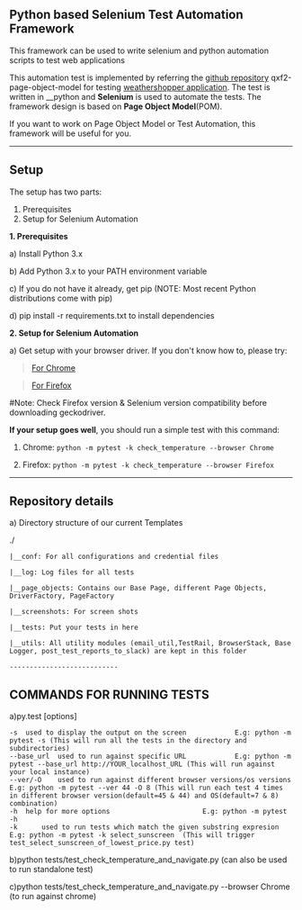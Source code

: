 **Python based Selenium Test Automation Framework** 
------

This framework can be used to write selenium and python automation scripts to test web applications 

This automation test is implemented by referring the [github repository](https://github.com/qxf2/qxf2-page-object-model) qxf2-page-object-model for testing [weathershopper application](https://weathershopper.pythonanywhere.com/).
The test is written in __python and __Selenium__ is used to automate the tests. The framework design is based on __Page Object Model__(POM). 

If you want to work on Page Object Model or Test Automation, this framework will be useful for you.

------
Setup
------

The setup has two parts:

1. Prerequisites
2. Setup for Selenium Automation

__1. Prerequisites__

a) Install Python 3.x

b) Add Python 3.x to your PATH environment variable

c) If you do not have it already, get pip (NOTE: Most recent Python distributions come with pip)

d) pip install -r requirements.txt to install dependencies

__2. Setup for Selenium Automation__

a) Get setup with your browser driver. If you don't know how to, please try:

   > [For Chrome](https://sites.google.com/a/chromium.org/chromedriver/getting-started)

   > [For Firefox]( https://developer.mozilla.org/en-US/docs/Mozilla/QA/Marionette/WebDriver)

#Note: Check Firefox version & Selenium version compatibility before downloading geckodriver.

__If your setup goes well__, you should run a simple test with this command:

1. Chrome: `python -m pytest -k check_temperature --browser Chrome`

2. Firefox: `python -m pytest -k check_temperature --browser Firefox`

-------------------
Repository details
-------------------
a) Directory structure of our current Templates

   ./

	|__conf: For all configurations and credential files

	|__log: Log files for all tests

	|__page_objects: Contains our Base Page, different Page Objects, DriverFactory, PageFactory

	|__screenshots: For screen shots

	|__tests: Put your tests in here

	|__utils: All utility modules (email_util,TestRail, BrowserStack, Base Logger, post_test_reports_to_slack) are kept in this folder

    ---------------------------
COMMANDS FOR RUNNING TESTS
---------------------------

a)py.test [options]

	-s	used to display the output on the screen			E.g: python -m pytest -s (This will run all the tests in the directory and subdirectories)
	--base_url  used to run against specific URL			E.g: python -m pytest --base_url http://YOUR_localhost_URL (This will run against your local instance)
	--ver/-O	used to run against different browser versions/os versions	E.g: python -m pytest --ver 44 -O 8 (This will run each test 4 times in different browser version(default=45 & 44) and OS(default=7 & 8) combination)
	-h	help for more options 						E.g: python -m pytest -h
	-k      used to run tests which match the given substring expresion 	E.g: python -m pytest -k select_sunscreen  (This will trigger test_select_sunscreen_of_lowest_price.py test)
	

b)python tests/test_check_temperature_and_navigate.py (can also be used to run standalone test)

c)python tests/test_check_temperature_and_navigate.py --browser Chrome (to run against chrome)




